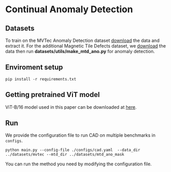 # Continual Anomaly Detection

## Datasets
To train on the MVTec Anomaly Detection dataset [download](https://www.mvtec.com/company/research/datasets/mvtec-ad) 
the data and extract it. For the additional Magnetic Tile Defects dataset, we [download](https://github.com/abin24/Magnetic-tile-defect-datasets.) the data then run **datasets/utils/make_mtd_ano.py** for anomaly detection.

## Enviroment setup
```
pip install -r requirements.txt
```

## Getting pretrained ViT model
ViT-B/16 model used in this paper can be downloaded at [here](https://storage.googleapis.com/vit_models/sam/ViT-B_16.npz).

## Run
We provide the configuration file to run CAD on multiple benchmarks in `configs`.

```
python main.py --config-file ./configs/cad.yaml  --data_dir ../datasets/mvtec --mtd_dir ../datasets/mtd_ano_mask
```
You can run the method you need by modifying the configuration file.



